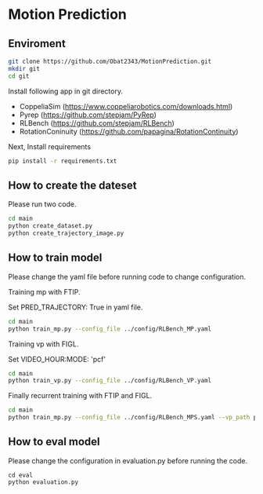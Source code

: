 # Motion Prediction
## Enviroment

```sh
git clone https://github.com/Obat2343/MotionPrediction.git
mkdir git
cd git
```

Install following app in git directory.

- CoppeliaSim (<https://www.coppeliarobotics.com/downloads.html>)
- Pyrep (<https://github.com/stepjam/PyRep>)
- RLBench (<https://github.com/stepjam/RLBench>)
- RotationConinuity (<https://github.com/papagina/RotationContinuity>)

Next, Install requirements

```sh
pip install -r requirements.txt
```

## How to create the dateset
Please run two code.

```sh
cd main
python create_dataset.py
python create_trajectory_image.py
```

## How to train model
Please change the yaml file before running code to change configuration.

Training mp with FTIP.

Set PRED_TRAJECTORY: True in yaml file.
```sh
cd main
python train_mp.py --config_file ../config/RLBench_MP.yaml
```

Training vp with FIGL.

Set VIDEO_HOUR:MODE: 'pcf'

```sh
cd main
python train_vp.py --config_file ../config/RLBench_VP.yaml
```

Finally recurrent training with FTIP and FIGL.

```sh
cd main
python train_mp.py --config_file ../config/RLBench_MPS.yaml --vp_path path/to/checkpoint_dir --hourglass_path path/to/pth_file
```

## How to eval model

Please change the configuration in evaluation.py before running the code.

```
cd eval
python evaluation.py
```
